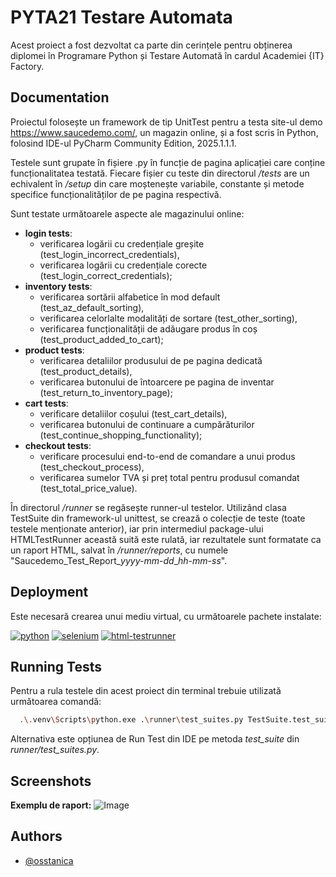 # PYTA21 Testare Automata

Acest proiect a fost dezvoltat ca parte din cerințele pentru obținerea diplomei în Programare Python și Testare Automată în cardul Academiei {IT} Factory. 


## Documentation
Proiectul folosește un framework de tip UnitTest pentru a testa site-ul demo https://www.saucedemo.com/, un magazin online, și a fost scris în Python, folosind IDE-ul PyCharm Community Edition, 2025.1.1.1.

Testele sunt grupate în fișiere .py în funcție de pagina aplicației care conține funcționalitatea testată. 
Fiecare fișier cu teste din directorul */tests* are un echivalent în */setup* din care moștenește variabile, constante și metode specifice funcționalităților de pe pagina respectivă.

Sunt testate următoarele aspecte ale magazinului online:

- **login tests**:  
  - verificarea logării cu credențiale greșite (test_login_incorrect_credentials), 
  - verificarea logării cu credențiale corecte (test_login_correct_credentials);
- **inventory tests**: 
  - verificarea sortării alfabetice în mod default (test_az_default_sorting), 
  - verificarea celorlalte modalități de sortare (test_other_sorting), 
  - verificarea funcționalității de adăugare produs în coș (test_product_added_to_cart);
- **product tests**: 
  - verificarea detaliilor produsului de pe pagina dedicată (test_product_details), 
  - verificarea butonului de întoarcere pe pagina de inventar (test_return_to_inventory_page);
- **cart tests**: 
  - verificare detaliilor coșului (test_cart_details), 
  - verificarea butonului de continuare a cumpărăturilor (test_continue_shopping_functionality);
- **checkout tests**: 
  - verificare procesului end-to-end de comandare a unui produs (test_checkout_process), 
  - verificarea sumelor TVA și preț total pentru produsul comandat (test_total_price_value).

În directorul */runner* se regăsește runner-ul testelor. 
Utilizând clasa TestSuite din framework-ul unittest, se crează o colecție de teste (toate testele menționate anterior), iar prin intermediul package-ului HTMLTestRunner această suită este rulată, iar rezultatele sunt formatate ca un raport HTML, salvat în */runner/reports*, cu numele "Saucedemo_Test_Report_*yyyy-mm-dd*_*hh-mm-ss*".

## Deployment


Este necesară crearea unui mediu virtual, cu următoarele pachete instalate: 

[![python](https://img.shields.io/badge/python-3.12.0-gree)](https://www.python.org/downloads/release/python-3120/)
[![selenium](https://img.shields.io/badge/selenium-4.33.0-gree)](https://pypi.org/project/selenium/)
[![html-testrunner](https://img.shields.io/badge/html--testrunner-1.2.1-gree)](https://pypi.org/project/html-testRunner/)


## Running Tests

Pentru a rula testele din acest proiect din terminal trebuie utilizată următoarea comandă: 

```bash
  .\.venv\Scripts\python.exe .\runner\test_suites.py TestSuite.test_suite
```

Alternativa este opțiunea de Run Test din IDE pe metoda *test_suite* din *runner/test_suites.py*.


## Screenshots

**Exemplu de raport:** 
![Image](https://github.com/user-attachments/assets/c529ea04-38ef-47be-bad7-748cf463282a)


## Authors

- [@osstanica](https://github.com/osstanica)